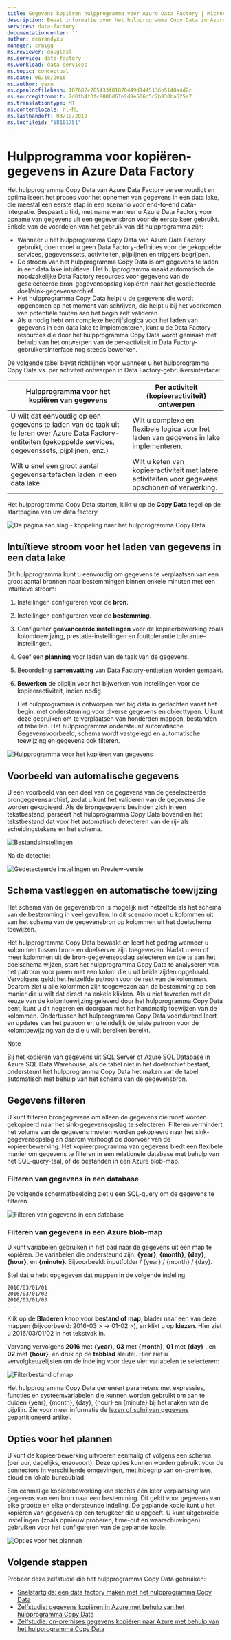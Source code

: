 ```yaml
---
title: Gegevens kopiëren hulpprogramma voor Azure Data Factory | Microsoft Docs
description: Bevat informatie over het hulpprogramma Copy Data in Azure Data Factory-UI
services: data-factory
documentationcenter: ''
author: dearandyxu
manager: craigg
ms.reviewer: douglasl
ms.service: data-factory
ms.workload: data-services
ms.topic: conceptual
ms.date: 06/18/2018
ms.author: yexu
ms.openlocfilehash: 107687c785433f81870449d1445136b5148a4d2c
ms.sourcegitcommit: 2d0fb4f3fc8086d61e2d8e506d5c2b930ba525a7
ms.translationtype: MT
ms.contentlocale: nl-NL
ms.lasthandoff: 03/18/2019
ms.locfileid: "58101751"
---
```

# <a name="copy-data-tool-in-azure-data-factory"></a>Hulpprogramma voor kopiëren-gegevens in Azure Data Factory
Het hulpprogramma Copy Data van Azure Data Factory vereenvoudigt en optimaliseert het proces voor het opnemen van gegevens in een data lake, die meestal een eerste stap in een scenario voor end-to-end data-integratie.  Bespaart u tijd, met name wanneer u Azure Data Factory voor opname van gegevens uit een gegevensbron voor de eerste keer gebruikt. Enkele van de voordelen van het gebruik van dit hulpprogramma zijn:

- Wanneer u het hulpprogramma Copy Data van Azure Data Factory gebruikt, doen moet u geen Data Factory-definities voor de gekoppelde services, gegevenssets, activiteiten, pijplijnen en triggers begrijpen. 
- De stroom van het hulpprogramma Copy Data is om gegevens te laden in een data lake intuïtieve. Het hulpprogramma maakt automatisch de noodzakelijke Data Factory resources voor gegevens van de geselecteerde bron-gegevensopslag kopiëren naar het geselecteerde doel/sink-gegevensarchief. 
- Het hulpprogramma Copy Data helpt u de gegevens die wordt opgenomen op het moment van schrijven, die helpt u bij het voorkomen van potentiële fouten aan het begin zelf valideren.
- Als u nodig hebt om complexe bedrijfslogica voor het laden van gegevens in een data lake te implementeren, kunt u de Data Factory-resources die door het hulpprogramma Copy Data wordt gemaakt met behulp van het ontwerpen van de per-activiteit in Data Factory-gebruikersinterface nog steeds bewerken. 

De volgende tabel bevat richtlijnen voor wanneer u het hulpprogramma Copy Data vs. per activiteit ontwerpen in Data Factory-gebruikersinterface: 

| Hulpprogramma voor het kopiëren van gegevens | Per activiteit (kopieeractiviteit) ontwerpen |
| -------------- | -------------------------------------- |
| U wilt dat eenvoudig op een gegevens te laden van de taak uit te leren over Azure Data Factory-entiteiten (gekoppelde services, gegevenssets, pijplijnen, enz.) | Wilt u complexe en flexibele logica voor het laden van gegevens in lake implementeren. |
| Wilt u snel een groot aantal gegevensartefacten laden in een data lake. | Wilt u keten van kopieeractiviteit met latere activiteiten voor gegevens opschonen of verwerking. |

Het hulpprogramma Copy Data starten, klikt u op de **Copy Data** tegel op de startpagina van uw data factory.

![De pagina aan slag - koppeling naar het hulpprogramma Copy Data](./media/copy-data-tool/get-started-page.png)


## <a name="intuitive-flow-for-loading-data-into-a-data-lake"></a>Intuïtieve stroom voor het laden van gegevens in een data lake
Dit hulpprogramma kunt u eenvoudig om gegevens te verplaatsen van een groot aantal bronnen naar bestemmingen binnen enkele minuten met een intuïtieve stroom:  

1. Instellingen configureren voor de **bron**.
2. Instellingen configureren voor de **bestemming**. 
3. Configureer **geavanceerde instellingen** voor de kopieerbewerking zoals kolomtoewijzing, prestatie-instellingen en fouttolerantie tolerantie-instellingen. 
4. Geef een **planning** voor laden van de taak van de gegevens. 
5. Beoordeling **samenvatting** van Data Factory-entiteiten worden gemaakt. 
6. **Bewerken** de pijplijn voor het bijwerken van instellingen voor de kopieeractiviteit, indien nodig. 

   Het hulpprogramma is ontworpen met big data in gedachten vanaf het begin, met ondersteuning voor diverse gegevens en objecttypen. U kunt deze gebruiken om te verplaatsen van honderden mappen, bestanden of tabellen. Het hulpprogramma ondersteunt automatische Gegevensvoorbeeld, schema wordt vastgelegd en automatische toewijzing en gegevens ook filteren.

![Hulpprogramma voor het kopiëren van gegevens](./media/copy-data-tool/copy-data-tool.png)

## <a name="automatic-data-preview"></a>Voorbeeld van automatische gegevens
U een voorbeeld van een deel van de gegevens van de geselecteerde brongegevensarchief, zodat u kunt het valideren van de gegevens die worden gekopieerd. Als de brongegevens bevinden zich in een tekstbestand, parseert het hulpprogramma Copy Data bovendien het tekstbestand dat voor het automatisch detecteren van de rij- als scheidingstekens en het schema.

![Bestandsinstellingen](./media/copy-data-tool/file-format-settings.png)

Na de detectie:

![Gedetecteerde instellingen en Preview-versie](./media/copy-data-tool/after-detection.png)

## <a name="schema-capture-and-automatic-mapping"></a>Schema vastleggen en automatische toewijzing
Het schema van de gegevensbron is mogelijk niet hetzelfde als het schema van de bestemming in veel gevallen. In dit scenario moet u kolommen uit van het schema van de gegevensbron op kolommen uit het doelschema toewijzen.

Het hulpprogramma Copy Data bewaakt en leert het gedrag wanneer u kolommen tussen bron- en doelserver zijn toegewezen. Nadat u een of meer kolommen uit de bron-gegevensopslag selecteren en toe te aan het doelschema wijzen, start het hulpprogramma Copy Data te analyseren van het patroon voor paren met een kolom die u uit beide zijden opgehaald. Vervolgens geldt het hetzelfde patroon voor de rest van de kolommen. Daarom ziet u alle kolommen zijn toegewezen aan de bestemming op een manier die u wilt dat direct na enkele klikken.  Als u niet tevreden met de keuze van de kolomtoewijzing geleverd door het hulpprogramma Copy Data bent, kunt u dit negeren en doorgaan met het handmatig toewijzen van de kolommen. Ondertussen het hulpprogramma Copy Data voortdurend leert en updates van het patroon en uiteindelijk de juiste patroon voor de kolomtoewijzing van de die u wilt bereiken bereikt. 

> [!NOTE]
> Bij het kopiëren van gegevens uit SQL Server of Azure SQL Database in Azure SQL Data Warehouse, als de tabel niet in het doelarchief bestaat, ondersteunt het hulpprogramma Copy Data het maken van de tabel automatisch met behulp van het schema van de gegevensbron. 

## <a name="filter-data"></a>Gegevens filteren
U kunt filteren brongegevens om alleen de gegevens die moet worden gekopieerd naar het sink-gegevensopslag te selecteren. Filteren vermindert het volume van de gegevens moeten worden gekopieerd naar het sink-gegevensopslag en daarom verhoogt de doorvoer van de kopieerbewerking. Het kopieerprogramma van gegevens biedt een flexibele manier om gegevens te filteren in een relationele database met behulp van het SQL-query-taal, of de bestanden in een Azure blob-map. 

### <a name="filter-data-in-a-database"></a>Filteren van gegevens in een database
De volgende schermafbeelding ziet u een SQL-query om de gegevens te filteren.

![Filteren van gegevens in een database](./media/copy-data-tool/filter-data-in-database.png)

### <a name="filter-data-in-an-azure-blob-folder"></a>Filteren van gegevens in een Azure blob-map
U kunt variabelen gebruiken in het pad naar de gegevens uit een map te kopiëren. De variabelen die ondersteund zijn: **{year}**, **{month}**, **{day}**, **{hour}**, en **{minute}**. Bijvoorbeeld: inputfolder / {year} / {month} / {day}. 

Stel dat u hebt opgegeven dat mappen in de volgende indeling: 

```
2016/03/01/01
2016/03/01/02
2016/03/01/03
...
```

Klik op de **Bladeren** knop voor **bestand of map**, blader naar een van deze mappen (bijvoorbeeld: 2016-03 > -> 01-02 >), en klikt u op **kiezen**. Hier ziet u 2016/03/01/02 in het tekstvak in. 

Vervang vervolgens **2016** met **{year}**, **03** met **{month}**, **01** met **{day}** , en **02** met **{hour}**, en druk op de **tabblad** sleutel. Hier ziet u vervolgkeuzelijsten om de indeling voor deze vier variabelen te selecteren:

![Filterbestand of map](./media/copy-data-tool/filter-file-or-folder.png)

Het hulpprogramma Copy Data genereert parameters met expressies, functies en systeemvariabelen die kunnen worden gebruikt om aan te duiden {year}, {month}, {day}, {hour} en {minute} bij het maken van de pijplijn. Zie voor meer informatie de [lezen of schrijven gegevens gepartitioneerd](how-to-read-write-partitioned-data.md) artikel.

## <a name="scheduling-options"></a>Opties voor het plannen
U kunt de kopieerbewerking uitvoeren eenmalig of volgens een schema (per uur, dagelijks, enzovoort). Deze opties kunnen worden gebruikt voor de connectors in verschillende omgevingen, met inbegrip van on-premises, cloud en lokale bureaublad. 

Een eenmalige kopieerbewerking kan slechts één keer verplaatsing van gegevens van een bron naar een bestemming. Dit geldt voor gegevens van elke grootte en elke ondersteunde indeling. De geplande kopie kunt u het kopiëren van gegevens op een terugkeer die u opgeeft. U kunt uitgebreide instellingen (zoals opnieuw proberen, time-out en waarschuwingen) gebruiken voor het configureren van de geplande kopie.

![Opties voor het plannen](./media/copy-data-tool/scheduling-options.png)


## <a name="next-steps"></a>Volgende stappen
Probeer deze zelfstudie die het hulpprogramma Copy Data gebruiken:

- [Snelstartgids: een data factory maken met het hulpprogramma Copy Data](quickstart-create-data-factory-copy-data-tool.md)
- [Zelfstudie: gegevens kopiëren in Azure met behulp van het hulpprogramma Copy Data](tutorial-copy-data-tool.md) 
- [Zelfstudie: on-premises gegevens kopiëren naar Azure met behulp van het hulpprogramma Copy Data](tutorial-hybrid-copy-data-tool.md)
